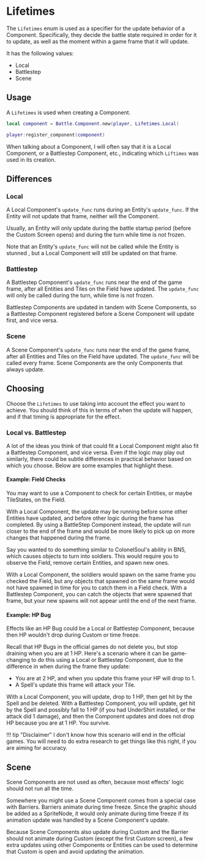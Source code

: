# Lifetimes

The `Lifetimes` enum is used as a specifier for the update behavior of a 
Component. Specifically, they decide the battle state required in order 
for it to update, as well as the moment within a game frame that it will
update.

It has the following values:

* Local
* Battlestep
* Scene


## Usage

A `Lifetimes` is used when creating a Component.

```lua
local component = Battle.Component.new(player, Lifetimes.Local)

player:register_component(component)
```

When talking about a Component, I will often say that it is a Local 
Component, or a Battlestep Component, etc., indicating which `Liftimes` 
was used in its creation.

## Differences

### Local

A Local Component's `update_func` runs during an Entity's `update_func`. 
If the Entity will not update that frame, neither will the Component. 

Usually, an Entity will only update during the battle startup period
(before the Custom Screen opens) and during the turn while time is not 
frozen.

Note that an Entity's `update_func` will not be called while the Entity 
is stunned , but a Local Component will still be updated on that frame.

### Battlestep

A Battlestep Component's `update_func` runs near the end of the game frame, 
after all Entities and Tiles on the Field have updated. The `update_func` 
will only be called during the turn, while time is not frozen.

Battlestep Components are updated in tandem with Scene Components, so a 
Battlestep Component registered before a Scene Component will update first, 
and vice versa.

### Scene

A Scene Component's `update_func` runs near the end of the game frame, 
after all Entities and Tiles on the Field have updated. The `update_func` 
will be called every frame. Scene Components are the only Components that 
always update.

## Choosing

Choose the `Lifetimes` to use taking into account the effect you want to 
achieve. You should think of this in terms of when the update will happen, 
and if that timing is appropriate for the effect.

### Local vs. Battlestep

A lot of the ideas you think of that could fit a Local Component might also 
fit a Battlestep Component, and vice versa. Even if the logic may play out 
similarly, there could be subtle differences in practical behavior based 
on which you choose. Below are some examples that highlight these.

#### Example: Field Checks

You may want to use a Component to check for certain Entities, or maybe 
TileStates, on the Field. 

With a Local Component, the update may be running before some other Entities 
have updated, and before other logic during the frame has completed. By using 
a BattleStep Component instead, the update will run closer to the end of the 
frame and would be more likely to pick up on more changes that happened during 
the frame.

Say you wanted to do something similar to ColonelSoul's ability in BN5, which 
causes objects to turn into soldiers. This would require you to observe the Field, 
remove certain Entities, and spawn new ones.

With a Local Component, the soldiers would spawn on the same frame you checked 
the Field, but any objects that spawned on the same frame would not have spawned 
in time for you to catch them in a Field check. With a Battlestep Component, you 
can catch the objects that were spawned that frame, but your new spawns will not 
appear until the end of the next frame.

#### Example: HP Bug

Effects like an HP Bug could be a Local or Battlestep Component, because then 
HP wouldn't drop during Custom or time freeze. 

Recall that HP Bugs in the official games do not delete you, but stop draining 
when you are at 1 HP. Here's a scenario where it can be game-changing to do 
this using a Local or Battlestep Component, due to the difference in when 
during the frame they update:

* You are at 2 HP, and when you update this frame your HP will drop to 1.
* A Spell's update this frame will attack your Tile.

With a Local Component, you will update, drop to 1 HP, then get hit by the Spell 
and be deleted. With a Battlestep Component, you will update, get hit by the Spell 
and possibly fall to 1 HP (if you had UnderShirt installed, or the attack did 1 damage), 
and then the Component updates and does not drop HP because you are at 1 HP. You 
survive.

!!! tip "Disclaimer"
    I don't know how this scenario will end in the official games. You will need to do 
    extra research to get things like this right, if you are aiming for accuracy.

## Scene

Scene Components are not used as often, because most effects' logic should not 
run all the time. 

Somewhere you might use a Scene Component comes from a special case with Barriers.
Barriers animate during time freeze. Since the graphic should be added as a 
SpriteNode, it would only animate during time freeze if its animation update was
handled by a Scene Component's update.

Because Scene Components also update during Custom and the Barrier should not 
animate during Custom (except the first Custom screen), a few extra updates 
using other Components or Entities can be used to determine that Custom is open 
and avoid updating the animation.